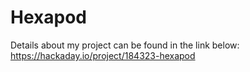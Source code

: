 # Hexapod

Details about my project can be found in the link below:
https://hackaday.io/project/184323-hexapod
